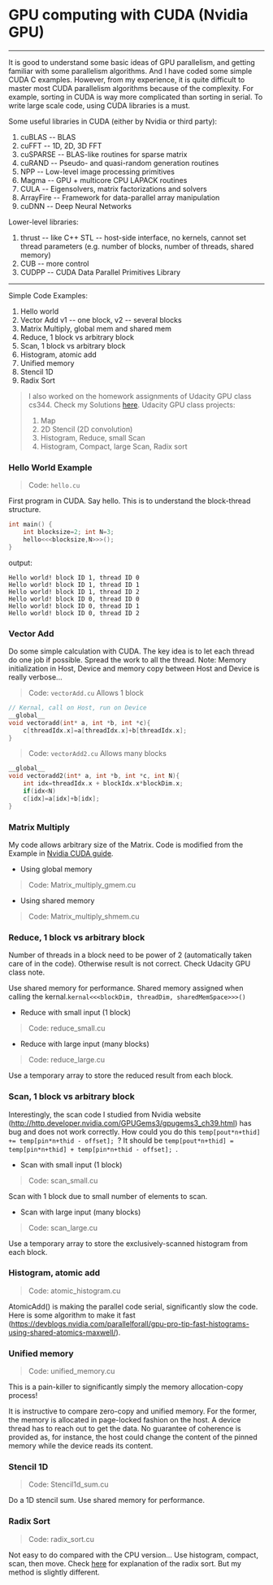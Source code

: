 # GPU computing with CUDA (Nvidia GPU)
-------
It is good to understand some basic ideas of GPU parallelism, and getting familiar with some parallelism algorithms. And I have coded some simple CUDA C examples. However, from my experience, it is quite difficult to master most CUDA parallelism algorithms because of the complexity. For example, sorting in CUDA is way more complicated than sorting in serial. To write large scale code, using CUDA libraries is a must. 

Some useful libraries in CUDA (either by Nvidia or third party):

1. cuBLAS -- BLAS
2. cuFFT -- 1D, 2D, 3D FFT
3. cuSPARSE -- BLAS-like routines for sparse matrix
4. cuRAND -- Pseudo- and quasi-random generation routines
5. NPP  -- Low-level image processing primitives
6. Magma -- GPU + multicore CPU LAPACK routines
7. CULA -- Eigensolvers, matrix factorizations and solvers
8. ArrayFire -- Framework for data-parallel array manipulation
9. cuDNN -- Deep Neural Networks

Lower-level libraries:

1. thrust -- like C++ STL  -- host-side interface, no kernels, cannot set thread parameters (e.g. number of blocks, number of threads, shared memory)
2. CUB -- more control
3. CUDPP -- CUDA Data Parallel Primitives Library


-------
Simple Code Examples:

1. Hello world
2. Vector Add v1 -- one block, v2 -- several blocks
3. Matrix Multiply, global mem and shared mem
4. Reduce, 1 block vs arbitrary block
5. Scan, 1 block vs arbitrary block
6. Histogram, atomic add
7. Unified memory
8. Stencil 1D
9. Radix Sort

> I also worked on the homework assignments of Udacity GPU class cs344. Check my Solutions [here](https://github.com/lijiyao111/Udacity_CUDA_GPU_cs344).
> Udacity GPU class projects:
> 
> 1. Map
> 2. 2D Stencil (2D convolution)
> 3. Histogram, Reduce, small Scan
> 4. Histogram, Compact, large Scan, Radix sort



### Hello World Example
> Code: `hello.cu`

First program in CUDA. Say hello. This is to understand the block-thread structure.

```c
int main() {
    int blocksize=2; int N=3;
    hello<<<blocksize,N>>>();
}
```

output:
```
Hello world! block ID 1, thread ID 0
Hello world! block ID 1, thread ID 1
Hello world! block ID 1, thread ID 2
Hello world! block ID 0, thread ID 0
Hello world! block ID 0, thread ID 1
Hello world! block ID 0, thread ID 2
```

### Vector Add 
Do some simple calculation with CUDA. The key idea is to let each thread do one job if possible. Spread the work to all the thread. Note: Memory initialization in Host, Device and memory copy between Host and Device is really verbose...

> Code: `vectorAdd.cu`   Allows 1 block

```c
// Kernal, call on Host, run on Device
__global__ 
void vectoradd(int* a, int *b, int *c){
    c[threadIdx.x]=a[threadIdx.x]+b[threadIdx.x];
}
```

> Code: `vectorAdd2.cu`   Allows many blocks

```c
__global__ 
void vectoradd2(int* a, int *b, int *c, int N){
    int idx=threadIdx.x + blockIdx.x*blockDim.x;
    if(idx<N)
    c[idx]=a[idx]+b[idx];
}
```
 
### Matrix Multiply
My code allows arbitrary size of the Matrix. Code is modified from the Example in [Nvidia CUDA guide](https://docs.nvidia.com/cuda/cuda-c-programming-guide/).

- Using global memory
> Code: Matrix_multiply_gmem.cu

- Using shared memory
> Code: Matrix_multiply_shmem.cu

### Reduce, 1 block vs arbitrary block
Number of threads in a block need to be power of 2 (automatically taken care of in the code). Otherwise result is not correct. Check Udacity GPU class note.

Use shared memory for performance. Shared memory assigned when calling the kernal.`kernal<<<blockDim, threadDim, sharedMemSpace>>>()`

- Reduce with small input (1 block)

> Code: reduce_small.cu

- Reduce with large input (many blocks)

> Code: reduce_large.cu

Use a temporary array to store the reduced result from each block.

### Scan, 1 block vs arbitrary block
Interestingly, the scan code I studied from Nvidia website (http://http.developer.nvidia.com/GPUGems3/gpugems3_ch39.html) has bug and does not work correctly. How could you do this ```temp[pout*n+thid] += temp[pin*n+thid - offset]; ```? It should be ```temp[pout*n+thid] = temp[pin*n+thid] + temp[pin*n+thid - offset]; ```.

- Scan with small input (1 block)

> Code: scan_small.cu

Scan with 1 block due to small number of elements to scan. 


- Scan with large input (many blocks)

> Code: scan_large.cu

Use a temporary array to store the exclusively-scanned histogram from each block.

### Histogram, atomic add
> Code: atomic_histogram.cu

AtomicAdd() is making the parallel code serial, significantly slow the code. Here is some algorithm to make it fast (https://devblogs.nvidia.com/parallelforall/gpu-pro-tip-fast-histograms-using-shared-atomics-maxwell/). 

### Unified memory
> Code: unified_memory.cu

This is a pain-killer to significantly simply the memory allocation-copy process!

It is instructive to compare zero-copy and unified memory. For the former, the memory is allocated in
page-locked fashion on the host. A device thread has to reach out to get the data. No guarantee of
coherence is provided as, for instance, the host could change the content of the pinned memory while the
device reads its content.

### Stencil 1D
> Code: Stencil1d_sum.cu

Do a 1D stencil sum. Use shared memory for performance.

### Radix Sort
> Code: radix_sort.cu

Not easy to do compared with the CPU version... Use histogram, compact, scan, then move. Check [here](http://stackoverflow.com/questions/26206544/parallel-radix-sort-how-would-this-implementation-actually-work-are-there-some) for explanation of the radix sort. But my method is slightly different. 